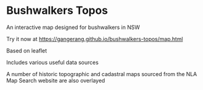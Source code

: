 # Bushwalkers Topos
An interactive map designed for bushwalkers in NSW

Try it now at https://gangerang.github.io/bushwalkers-topos/map.html

Based on leaflet

Includes various useful data sources

A number of historic topographic and cadastral maps sourced from the NLA Map Search website are also overlayed